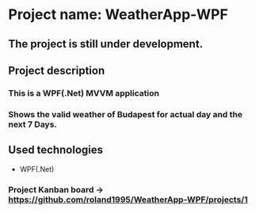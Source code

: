 # Project name: WeatherApp-WPF

## The project is still under development.

## Project description
### This is a WPF(.Net) MVVM application
### Shows the valid  weather of Budapest for actual day and the next 7 Days.

## Used technologies
- WPF(.Net)

### Project Kanban board -> https://github.com/roland1995/WeatherApp-WPF/projects/1
